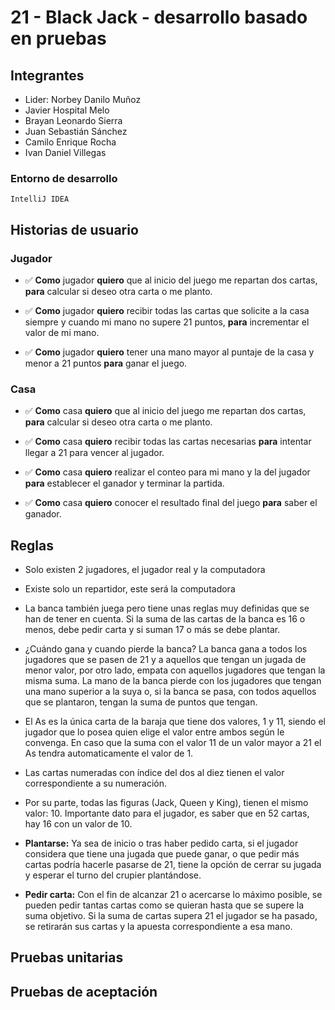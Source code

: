 # 21 - Black Jack - desarrollo basado en pruebas

## Integrantes

- Lider: Norbey Danilo Muñoz
- Javier Hospital Melo
- Brayan Leonardo Sierra
- Juan Sebastián Sánchez
- Camilo Enrique Rocha
- Ivan Daniel Villegas

### Entorno de desarrollo

```
IntelliJ IDEA
```

## Historias de usuario

### Jugador

- :white_check_mark: __Como__ jugador __quiero__ que al inicio del juego me repartan dos cartas, __para__ calcular si deseo otra carta o me planto.

- :white_check_mark: __Como__ jugador __quiero__ recibir todas las cartas que solicite a la casa siempre y cuando mi mano no supere 21 puntos, __para__ incrementar el valor de mi mano.

- :white_check_mark: __Como__ jugador __quiero__ tener una mano mayor al puntaje de la casa y menor a 21 puntos __para__ ganar el juego.

### Casa 

- :white_check_mark:	__Como__ casa __quiero__ que al inicio del juego me repartan dos cartas, __para__ calcular si deseo otra carta o me planto.

- :white_check_mark: __Como__ casa __quiero__ recibir todas las cartas necesarias __para__ intentar llegar a 21 para vencer al jugador.

- :white_check_mark: __Como__ casa __quiero__ realizar el conteo para mi mano y la del jugador __para__ establecer el ganador y terminar la partida.

- :white_check_mark:	__Como__ casa __quiero__ conocer el resultado final del juego __para__ saber el ganador.


## Reglas

- Solo existen 2 jugadores, el jugador real y la computadora
- Existe solo un repartidor, este será la computadora

- La banca también juega pero tiene unas reglas muy definidas que se han de tener en cuenta. Si la suma de las cartas de la banca es 16 o menos, debe pedir carta y si suman 17 o más se debe plantar.

- ¿Cuándo gana y cuando pierde la banca? La banca gana a todos los jugadores que se pasen de 21 y a aquellos que tengan un jugada de menor valor, por otro lado, empata con aquellos jugadores que tengan la misma suma. La mano de la banca pierde con los jugadores que tengan una mano superior a la suya o, si la banca se pasa, con todos aquellos que se plantaron, tengan la suma de puntos que tengan.

- El As es la única carta de la baraja que tiene dos valores, 1 y 11, siendo el jugador que lo posea quien elige el valor entre ambos según le convenga. En caso que la suma con el valor 11 de un valor mayor a 21 el As tendra automaticamente el valor de 1.

- Las cartas numeradas con índice del dos al diez tienen el valor correspondiente a su numeración.

- Por su parte, todas las figuras (Jack, Queen y King), tienen el mismo valor: 10. Importante dato para el jugador, es saber que en 52 cartas, hay 16 con un valor de 10.

- **Plantarse:** Ya sea de inicio o tras haber pedido carta, si el jugador considera que tiene una jugada que puede ganar, o que pedir más cartas podría hacerle pasarse de 21, tiene la opción de cerrar su jugada y esperar el turno del crupier plantándose.

- **Pedir carta:** Con el fin de alcanzar 21 o acercarse lo máximo posible, se pueden pedir tantas cartas como se quieran hasta que se supere la suma objetivo. Si la suma de cartas supera 21 el jugador se ha pasado, se retirarán sus cartas y la apuesta correspondiente a esa mano.

## Pruebas unitarias



## Pruebas de aceptación
